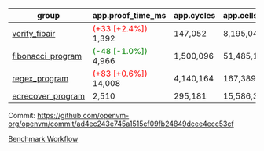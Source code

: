 | group | app.proof_time_ms | app.cycles | app.cells_used | leaf.proof_time_ms | leaf.cycles | leaf.cells_used |
| -- | -- | -- | -- | -- | -- | -- |
| [verify_fibair](https://github.com/openvm-org/openvm/blob/benchmark-results/benchmarks-pr/1404/verify_fibair-ad4ec243e745a1515cf09fb24849dcee4ecc53cf.md) |<span style='color: red'>(+33 [+2.4%])</span> 1,392 |  147,052 |  8,195,048 |- | - | - |
| [fibonacci_program](https://github.com/openvm-org/openvm/blob/benchmark-results/benchmarks-pr/1404/fibonacci-ad4ec243e745a1515cf09fb24849dcee4ecc53cf.md) |<span style='color: green'>(-48 [-1.0%])</span> 4,966 |  1,500,096 |  51,485,167 |- | - | - |
| [regex_program](https://github.com/openvm-org/openvm/blob/benchmark-results/benchmarks-pr/1404/regex-ad4ec243e745a1515cf09fb24849dcee4ecc53cf.md) |<span style='color: red'>(+83 [+0.6%])</span> 14,008 |  4,140,164 |  167,389,450 |- | - | - |
| [ecrecover_program](https://github.com/openvm-org/openvm/blob/benchmark-results/benchmarks-pr/1404/ecrecover-ad4ec243e745a1515cf09fb24849dcee4ecc53cf.md) | 2,510 |  295,181 |  15,586,346 |- | - | - |


Commit: https://github.com/openvm-org/openvm/commit/ad4ec243e745a1515cf09fb24849dcee4ecc53cf

[Benchmark Workflow](https://github.com/openvm-org/openvm/actions/runs/13775696155)
